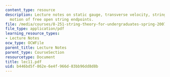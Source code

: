 ```yaml
---
content_type: resource
description: Lecture notes on static gauge, transverse velocity, string action, and
  motion of free open string endpoints.
file: /media/courses/8-251-string-theory-for-undergraduates-spring-2007/b446bd5f862e6e4f966d83bb96dd8d8b_lec11.pdf
file_type: application/pdf
learning_resource_types:
- Lecture Notes
ocw_type: OCWFile
parent_title: Lecture Notes
parent_type: CourseSection
resourcetype: Document
title: lec11.pdf
uid: b446bd5f-862e-6e4f-966d-83bb96dd8d8b
---
```

